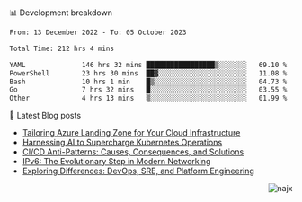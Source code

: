 📊 Development breakdown
<!--START_SECTION:waka-->

```txt
From: 13 December 2022 - To: 05 October 2023

Total Time: 212 hrs 4 mins

YAML              146 hrs 32 mins █████████████████▒░░░░░░░   69.10 %
PowerShell        23 hrs 30 mins  ██▓░░░░░░░░░░░░░░░░░░░░░░   11.08 %
Bash              10 hrs 1 min    █▒░░░░░░░░░░░░░░░░░░░░░░░   04.73 %
Go                7 hrs 32 mins   █░░░░░░░░░░░░░░░░░░░░░░░░   03.55 %
Other             4 hrs 13 mins   ▒░░░░░░░░░░░░░░░░░░░░░░░░   01.99 %
```

<!--END_SECTION:waka-->

📕 Latest Blog posts

<!-- BLOG-POST-LIST:START -->
- [Tailoring Azure Landing Zone for Your Cloud Infrastructure](https://najx.dev/tailoring-your-azure-landing-zone-for-cloud-infrastructure/)
- [Harnessing AI to Supercharge Kubernetes Operations](https://najx.dev/harnessing-ai-to-supercharge-kubernetes-operations/)
- [CI/CD Anti-Patterns: Causes, Consequences, and Solutions](https://najx.dev/cicd-anti-patterns/)
- [IPv6: The Evolutionary Step in Modern Networking](https://najx.dev/why-ipv6-is-the-future/)
- [Exploring Differences: DevOps, SRE, and Platform Engineering](https://najx.dev/devops-vs-sre-vs-platform-engineering/)
<!-- BLOG-POST-LIST:END -->

<p align="right">
  <img src="https://komarev.com/ghpvc/?username=najx&label=GitHub%20Profile%20Views&color=yellow&style=flat" alt="najx" />
</p align="center">

